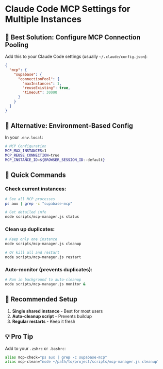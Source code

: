 # Claude Code MCP Settings for Multiple Instances

## 🎯 Best Solution: Configure MCP Connection Pooling

Add this to your Claude Code settings (usually `~/.claude/config.json`):

```json
{
  "mcp": {
    "supabase": {
      "connectionPool": {
        "maxInstances": 1,
        "reuseExisting": true,
        "timeout": 30000
      }
    }
  }
}
```

## 🔧 Alternative: Environment-Based Config

In your `.env.local`:
```bash
# MCP Configuration
MCP_MAX_INSTANCES=1
MCP_REUSE_CONNECTION=true
MCP_INSTANCE_ID=${BROWSER_SESSION_ID:-default}
```

## 📝 Quick Commands

### Check current instances:
```bash
# See all MCP processes
ps aux | grep -c "supabase-mcp"

# Get detailed info
node scripts/mcp-manager.js status
```

### Clean up duplicates:
```bash
# Keep only one instance
node scripts/mcp-manager.js cleanup

# Or kill all and restart
node scripts/mcp-manager.js restart
```

### Auto-monitor (prevents duplicates):
```bash
# Run in background to auto-cleanup
node scripts/mcp-manager.js monitor &
```

## 🚀 Recommended Setup

1. **Single shared instance** - Best for most users
2. **Auto-cleanup script** - Prevents buildup
3. **Regular restarts** - Keep it fresh

## 💡 Pro Tip

Add to your `.zshrc` or `.bashrc`:
```bash
alias mcp-check="ps aux | grep -c supabase-mcp"
alias mcp-clean="node ~/path/to/project/scripts/mcp-manager.js cleanup"
```